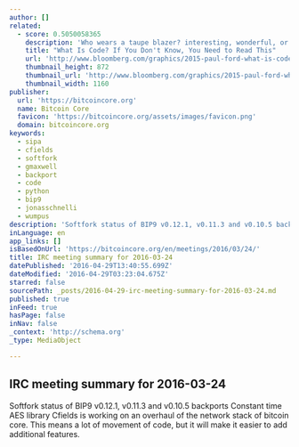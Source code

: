 ```yaml
---
author: []
related:
  - score: 0.5050058365
    description: 'Who wears a taupe blazer? interesting, wonderful, or disturbing way. A computer is a clock with benefits. They all work the same, doing second-grade math, one step at a time: Tick, take a number and put it in box one. Tick, take another number, put it in box two.'
    title: "What Is Code? If You Don't Know, You Need to Read This"
    url: 'http://www.bloomberg.com/graphics/2015-paul-ford-what-is-code/'
    thumbnail_height: 872
    thumbnail_url: 'http://www.bloomberg.com/graphics/2015-paul-ford-what-is-code/images/promo.jpg'
    thumbnail_width: 1160
publisher:
  url: 'https://bitcoincore.org'
  name: Bitcoin Core
  favicon: 'https://bitcoincore.org/assets/images/favicon.png'
  domain: bitcoincore.org
keywords:
  - sipa
  - cfields
  - softfork
  - gmaxwell
  - backport
  - code
  - python
  - bip9
  - jonasschnelli
  - wumpus
description: 'Softfork status of BIP9 v0.12.1, v0.11.3 and v0.10.5 backports Constant time AES library Cfields is working on an overhaul of the network stack of bitcoin core. This means a lot of movement of code, but it will make it easier to add additional features.'
inLanguage: en
app_links: []
isBasedOnUrl: 'https://bitcoincore.org/en/meetings/2016/03/24/'
title: IRC meeting summary for 2016-03-24
datePublished: '2016-04-29T13:40:55.699Z'
dateModified: '2016-04-29T03:23:04.675Z'
starred: false
sourcePath: _posts/2016-04-29-irc-meeting-summary-for-2016-03-24.md
published: true
inFeed: true
hasPage: false
inNav: false
_context: 'http://schema.org'
_type: MediaObject

---
```

<article style=""><h1>IRC meeting summary for 2016-03-24</h1><p>Softfork status of BIP9 v0.12.1, v0.11.3 and v0.10.5 backports Constant time AES library Cfields is working on an overhaul of the network stack of bitcoin core. This means a lot of movement of code, but it will make it easier to add additional features.</p></article>